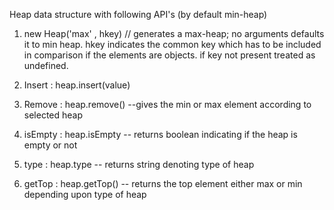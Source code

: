 Heap data structure with following API's (by default min-heap)

1. new Heap('max' , hkey) // generates a max-heap; no arguments defaults it to min heap. hkey indicates the common key which has to be included in comparison if the elements are objects. if key not present treated as undefined.

2. Insert : heap.insert(value)
  

3. Remove : heap.remove() --gives the min or max element according to selected heap

4. isEmpty : heap.isEmpty -- returns boolean indicating if the heap is empty or not

5. type : heap.type -- returns string denoting type of heap

6. getTop : heap.getTop() -- returns the top element either max or min depending upon type of heap
